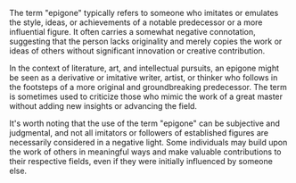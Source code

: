 The term "epigone" typically refers to someone who imitates or emulates the style, ideas, or achievements of a notable predecessor or a more influential figure. It often carries a somewhat negative connotation, suggesting that the person lacks originality and merely copies the work or ideas of others without significant innovation or creative contribution.

In the context of literature, art, and intellectual pursuits, an epigone might be seen as a derivative or imitative writer, artist, or thinker who follows in the footsteps of a more original and groundbreaking predecessor. The term is sometimes used to criticize those who mimic the work of a great master without adding new insights or advancing the field.

It's worth noting that the use of the term "epigone" can be subjective and judgmental, and not all imitators or followers of established figures are necessarily considered in a negative light. Some individuals may build upon the work of others in meaningful ways and make valuable contributions to their respective fields, even if they were initially influenced by someone else.